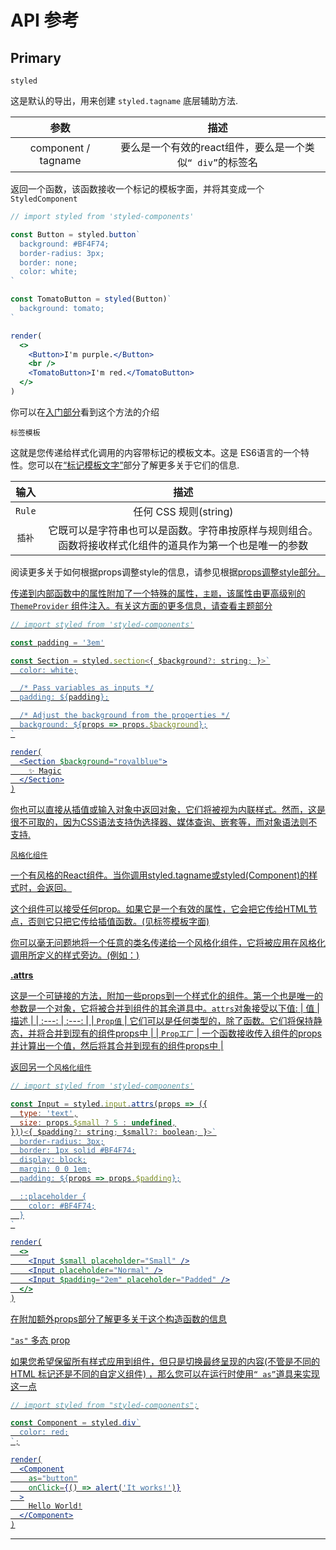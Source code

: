 # API 参考

## Primary

`styled`

这是默认的导出，用来创建 `styled.tagname` 底层辅助方法.

|  参数   | 描述  | 
| :---:  | :---: | 
| component / tagname  | 要么是一个有效的react组件，要么是一个类似`“ div”`的标签名 |

返回一个函数，该函数接收一个标记的模板字面，并将其变成一个`StyledComponent`

```jsx
// import styled from 'styled-components'

const Button = styled.button`
  background: #BF4F74;
  border-radius: 3px;
  border: none;
  color: white;
`

const TomatoButton = styled(Button)`
  background: tomato;
`

render(
  <>
    <Button>I'm purple.</Button>
    <br />
    <TomatoButton>I'm red.</TomatoButton>
  </>
)
```
你可以在[<u>入门部分</u>](https://styled-components.com/docs/basics#getting-started)看到这个方法的介绍

`标签模板`

这就是您传递给样式化调用的内容带标记的模板文本。这是 ES6语言的一个特性。您可以在[<u>“标记模板文字”</u>](https://styled-components.com/docs/advanced#tagged-template-literals)部分了解更多关于它们的信息.

|  输入   | 描述  | 
| :---:  | :---: | 
| `Rule`  | 任何 CSS 规则(string) |
| `插补`  | 它既可以是字符串也可以是函数。字符串按原样与规则组合。函数将接收样式化组件的道具作为第一个也是唯一的参数 |

阅读更多关于如何根据props调整style的信息，请参见根据[<u>props<u/>](https://styled-components.com/docs/basics#adapting-based-on-props)调整style部分。

传递到内部函数中的属性附加了一个特殊的属性，`主题`，该属性由更高级别的 `ThemeProvider` 组件注入。有关这方面的更多信息，请查看[<u>主题部分</u>](https://styled-components.com/docs/advanced#theming)
```jsx
// import styled from 'styled-components'

const padding = '3em'

const Section = styled.section<{ $background?: string; }>`
  color: white;

  /* Pass variables as inputs */
  padding: ${padding};

  /* Adjust the background from the properties */
  background: ${props => props.$background};
`

render(
  <Section $background="royalblue">
    ✨ Magic
  </Section>
)
```
你也可以直接从插值或输入对象中返回对象，它们将被视为内联样式。然而，这是很不可取的，因为CSS语法支持伪选择器、媒体查询、嵌套等，而对象语法则不支持.

`风格化组件`

一个有风格的React组件。当你调用styled.tagname或styled(Component)的样式时，会返回。

这个组件可以接受任何prop。如果它是一个有效的属性，它会把它传给HTML节点，否则它只把它传给插值函数。(见标签模板字面)

你可以毫无问题地将一个任意的类名传递给一个风格化组件，它将被应用在风格化调用所定义的样式旁边。(例如：<MyStyledComp className="bootstrap__btn" />)

**.attrs** 

这是一个可链接的方法，附加一些props到一个样式化的组件。第一个也是唯一的参数是一个对象，它将被合并到组件的其余道具中。`attrs`对象接受以下值:
|  值   | 描述  | 
| :---:  | :---: | 
| `Prop值`  | 它们可以是任何类型的，除了函数。它们将保持静态，并将合并到现有的组件props中 |
| `Prop工厂`  | 一个函数接收传入组件的props并计算出一个值，然后将其合并到现有的组件props中 |

返回另一个`风格化组件`

```jsx
// import styled from 'styled-components'

const Input = styled.input.attrs(props => ({
  type: 'text',
  size: props.$small ? 5 : undefined,
}))<{ $padding?: string; $small?: boolean; }>`
  border-radius: 3px;
  border: 1px solid #BF4F74;
  display: block;
  margin: 0 0 1em;
  padding: ${props => props.$padding};

  ::placeholder {
    color: #BF4F74;
  }
`

render(
  <>
    <Input $small placeholder="Small" />
    <Input placeholder="Normal" />
    <Input $padding="2em" placeholder="Padded" />
  </>
)
```

在[<u>附加额外props<u/>](https://styled-components.com/docs/basics#attaching-additional-props)部分了解更多关于这个构造函数的信息

`"as"` 多态 prop

如果您希望保留所有样式应用到组件，但只是切换最终呈现的内容(不管是不同的 HTML 标记还是不同的自定义组件) ，那么您可以在运行时使用`“ as”`道具来实现这一点

```jsx
// import styled from "styled-components";

const Component = styled.div`
  color: red;
`;

render(
  <Component
    as="button"
    onClick={() => alert('It works!')}
  >
    Hello World!
  </Component>
)

```







----------------
